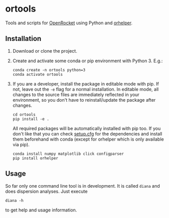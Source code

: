 # ortools

Tools and scripts for [OpenRocket](https://openrocket.info/) using Python and
[orhelper](https://pypi.org/project/orhelper/).


## Installation

1. Download or clone the project.
2. Create and activate some conda or pip environment with Python 3. E.g.:

   ```shell
   conda create -n ortools python=3
   conda activate ortools
   ```

3. If you are a developer, install the package in editable mode with pip. If not, leave out the `-e`
   flag for a normal installation. In editable mode, all changes to the source files are immediately
   reflected in your environment, so you don't have to reinstall/update the package after changes.

   ```shell
   cd ortools
   pip install -e .
   ```

   All required packages will be automatically installed with pip too. If you don't like that you
   can check [setup.cfg](setup.cfg) for the dependencies and install them beforehand with conda
   (except for orhelper which is only available via pip).

   ```shell
   conda install numpy matplotlib click configparser
   pip install orhelper
   ```

## Usage

So far only one command line tool is in development. It is called `diana` and does dispersion
analyses. Just execute

```shell
diana -h
```

to get help and usage information.
